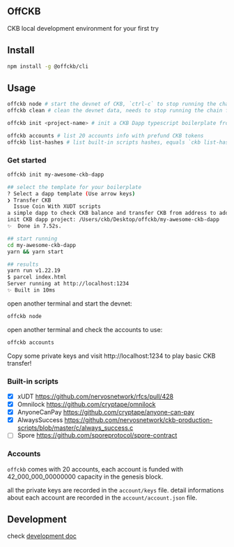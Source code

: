 ## OffCKB

CKB local development environment for your first try

## Install

```sh
npm install -g @offckb/cli
```

## Usage

```sh
offckb node # start the devnet of CKB, `ctrl-c` to stop running the chain
offckb clean # clean the devnet data, needs to stop running the chain first

offckb init <project-name> # init a CKB Dapp typescript boilerplate from multiple templates

offckb accounts # list 20 accounts info with prefund CKB tokens
offckb list-hashes # list built-in scripts hashes, equals `ckb list-hashes`
```

### Get started

```sh
offckb init my-awesome-ckb-dapp

## select the template for your boilerplate
? Select a dapp template (Use arrow keys)
❯ Transfer CKB
  Issue Coin With XUDT scripts
a simple dapp to check CKB balance and transfer CKB from address to address
init CKB dapp project: /Users/ckb/Desktop/offckb/my-awesome-ckb-dapp
✨  Done in 7.52s.

## start running
cd my-awesome-ckb-dapp
yarn && yarn start

## results
yarn run v1.22.19
$ parcel index.html
Server running at http://localhost:1234
✨ Built in 10ms
```

open another terminal and start the devnet:

```sh
offckb node
```

open another terminal and check the accounts to use:

```sh
offckb accounts
```

Copy some private keys and visit http://localhost:1234 to play basic CKB transfer!

### Built-in scripts

- [x] xUDT https://github.com/nervosnetwork/rfcs/pull/428
- [x] Omnilock https://github.com/cryptape/omnilock
- [x] AnyoneCanPay https://github.com/cryptape/anyone-can-pay
- [x] AlwaysSuccess https://github.com/nervosnetwork/ckb-production-scripts/blob/master/c/always_success.c
- [ ] Spore https://github.com/sporeprotocol/spore-contract

### Accounts

`offckb` comes with 20 accounts, each account is funded with 42_000_000_00000000 capacity in the genesis block.

all the private keys are recorded in the `account/keys` file.
detail informations about each account are recorded in the `account/account.json` file.

## Development

check [development doc](/docs/develop.md)
